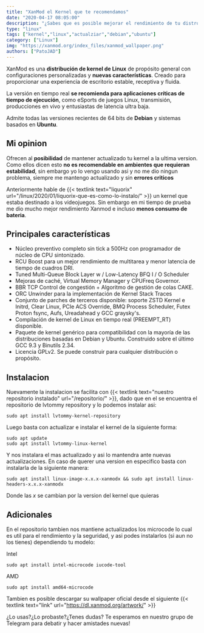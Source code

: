 ```yaml
---
title: "XanMod el Kernel que te recomendamos"
date: "2020-04-17 08:05:00"
description: "¿Sabes que es posible mejorar el rendimiento de tu distro con un kernel con buenas configuraciones e incluso más actualizado?"
type: "linux"
tags: ["kernel","linux","actualziar","debian","ubuntu"]
category: ["Linux"]
img: "https://xanmod.org/index_files/xanmod_wallpaper.png"
authors: ["PatoJAD"]
---
```


XanMod es una **distribución de kernel de Linux** de propósito general con configuraciones personalizadas y **nuevas características**. Creado para proporcionar una experiencia de escritorio estable, receptiva y fluida.

La versión en tiempo real **se recomienda para aplicaciones críticas de tiempo de ejecución**, como eSports de juegos Linux, transmisión, producciones en vivo y entusiastas de latencia ultra baja.

Admite todas las versiones recientes de 64 bits de **Debian** y sistemas basados ​​en **Ubuntu**.




## Mi opinion



Ofrecen al **posibilidad** de mantener actualizado tu kernel a la ultima version. Como ellos dicen esto **no es recomendable en ambientes que requieran estabilidad**, sin embargo yo lo vengo usando asi y no me dio ningun problema, siempre me mantengo actualizado y sin **errores criticos**

Anteriormente hable de {{< textlink text="liquorix" url="/linux/2020/01/liquorix-que-es-como-lo-instalo/" >}} un kernel que estaba destinado a los videojuegos. Sin embargo en mi tiempo de prueba me dio mucho mejor rendimiento Xanmod e incluso **menos consumo de bateria**.




## Principales características



* Núcleo preventivo completo sin tick a 500Hz con programador de núcleo de CPU sintonizado.
* RCU Boost para un mejor rendimiento de multitarea y menor latencia de tiempo de cuadros DRI.
* Tuned Multi-Queue Block Layer w / Low-Latency BFQ I / O Scheduler
* Mejoras de caché, Virtual Memory Manager y CPUFreq Governor.
* BBR TCP Control de congestión + Algoritmo de gestión de colas CAKE.
* ORC Unwinder para la implementación de Kernel Stack Traces
* Conjunto de parches de terceros disponible: soporte ZSTD Kernel e Initrd, Clear Linux, PCIe ACS Override, BMQ Process Scheduler, Futex Proton fsync, Aufs, Ureadahead y GCC graysky's.
* Compilación de kernel de Linux en tiempo real (PREEMPT_RT) disponible.
* Paquete de kernel genérico para compatibilidad con la mayoría de las distribuciones basadas en Debian y Ubuntu. Construido sobre el último GCC 9.3 y Binutils 2.34.
* Licencia GPLv2. Se puede construir para cualquier distribución o propósito.




## Instalacion



Nuevamente la instalacion se facilita con {{< textlink text="nuestro repositorio instalado" url="/repositorio/" >}}, dado que en el se encuentra el repositorio de lvtommy repository y lo podemos instalar asi:



    sudo apt install lvtommy-kernel-repository



Luego basta con actualizar e instalar el kernel de la siguiente forma:



    sudo apt update
    sudo apt install lvtommy-linux-kernel



Y nos instalara el mas actualizado y asi lo mantendra ante nuevas actualizaciones. En caso de querer una version en especifico basta con instalarla de la siguiente manera:



    sudo apt install linux-image-x.x.x-xanmodx && sudo apt install linux-headers-x.x.x-xanmodx



Donde las *x* se cambian por la version del kernel que quieras




## Adicionales



En el repositorio tambien nos mantiene actualizados los microcode lo cual es util para el rendimiento y la seguridad, y asi podes instalarlos (si aun no los tienes) dependiendo tu modelo:



Intel

    sudo apt install intel-microcode iucode-tool



AMD

    sudo apt install amd64-microcode



Tambien es posible descargar su wallpaper oficial desde el siguiente {{< textlink text="link" url="https://dl.xanmod.org/artwork/" >}}




¿Lo usas?¿Lo probaste?¿Tenes dudas? Te esperamos en nuestro grupo de Telegram para debatir y hacer amistades nuevas!
